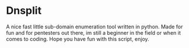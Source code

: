 # Dnsplit

A nice fast little sub-domain enumeration tool written in python. Made for fun and for pentesters out there, im still a beginner in the field or
when it comes to coding. Hope you have fun with this script, enjoy.
